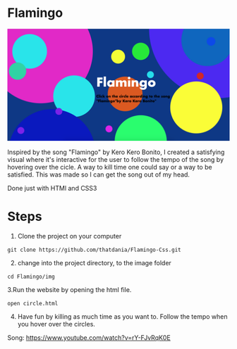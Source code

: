 # Flamingo

![](img/d.png)

Inspired by the song "Flamingo" by Kero Kero Bonito, I created a satisfying visual where it's interactive for the user to follow the tempo of the song by hovering over the cicle. A way to kill time one could say or a way to be satisfied. This was made so I can get the song out of my head.

Done just with HTMl and CSS3

# Steps

1. Clone the project on your computer

```
git clone https://github.com/thatdania/Flamingo-Css.git
```

2. change into the project directory, to the image folder 
```
cd Flamingo/img
```

3.Run the website by opening the html file. 
```
open circle.html 

```
4. Have fun by killing as much time as you want to. Follow the tempo when you hover over the circles. 

Song: https://www.youtube.com/watch?v=rY-FJvRqK0E
